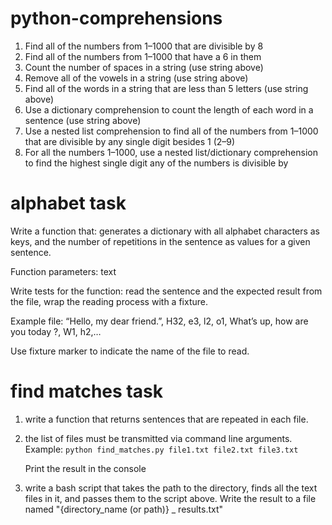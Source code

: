 # python-comprehensions
1. Find all of the numbers from 1–1000 that are divisible by 8
2. Find all of the numbers from 1–1000 that have a 6 in them
3. Count the number of spaces in a string (use string above)
4. Remove all of the vowels in a string (use string above)
5. Find all of the words in a string that are less than 5 letters (use string above)
6. Use a dictionary comprehension to count the length of each word in a sentence (use string above)
7. Use a nested list comprehension to find all of the numbers from 1–1000 that are divisible by any single digit besides 1 (2–9)
8. For all the numbers 1–1000, use a nested list/dictionary comprehension to find the highest single digit any of the numbers is divisible by


# alphabet task
Write a function that:
generates a dictionary with all alphabet characters as keys,
and the number of repetitions in the sentence as values for a given sentence.

Function parameters: text

Write tests for the function:
read the sentence and the expected result from the file,
wrap the reading process with a fixture.

Example file:
“Hello, my dear friend.”, H32, e3, l2, o1,
What’s up, how are you today ?, W1, h2,…

Use fixture marker to indicate the name of the file to read.

# find matches task
1. write a function that returns sentences that are repeated in each file.

2. the list of files must be transmitted via command line arguments. 
Example: `python find_matches.py file1.txt file2.txt file3.txt`

    Print the result in the console

3. write a bash script that takes the path to the directory, finds all the text files in it, and passes them to the script above. Write the result to a file named "{directory_name (or path)} _ results.txt"